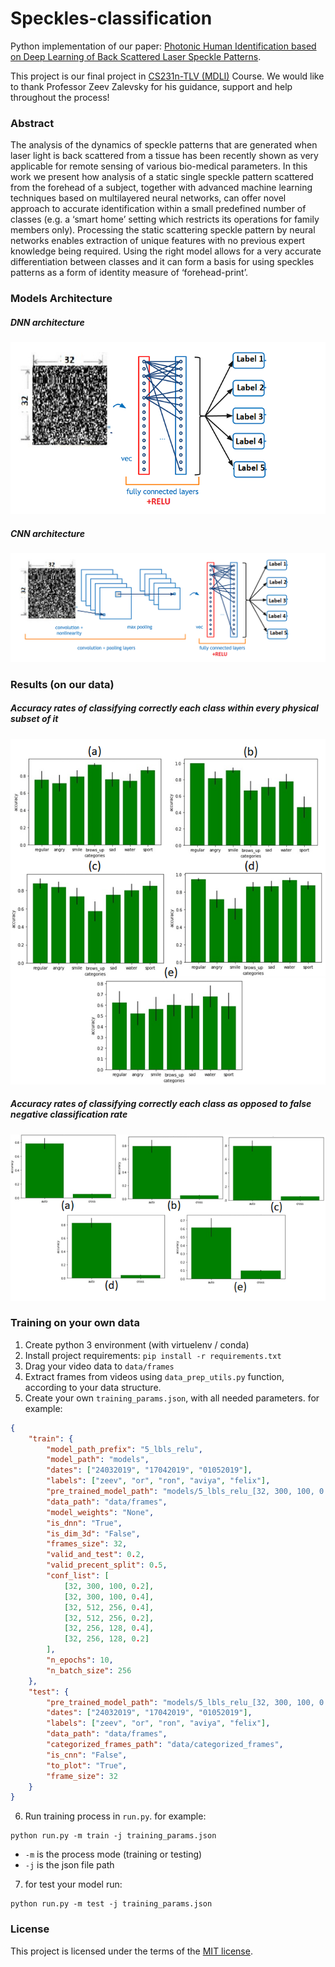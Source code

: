 # Speckles-classification
Python implementation of our paper: [Photonic Human Identification based on Deep Learning of Back Scattered Laser Speckle Patterns](https://github.com/zeevikal/speckles-classification).

This project is our final project in [CS231n-TLV (MDLI)](https://machinelearning.co.il/3653/dlcourse-final-2/) Course.
We would like to thank Professor Zeev Zalevsky for his guidance, support and help throughout the process! 
### Abstract
The analysis of the dynamics of speckle patterns that are generated when laser light is back scattered from a tissue has been recently shown as very applicable for remote sensing of various bio-medical parameters. In this work we present how analysis of a static single speckle pattern scattered from the forehead of a subject, together with advanced machine learning techniques based on multilayered neural networks, can offer novel approach to accurate identification within a small predefined number of classes (e.g. a ‘smart home’ setting which restricts its operations for family members only). Processing the static scattering speckle pattern by neural networks enables extraction of unique features with no previous expert knowledge being required. Using the right model allows for a very accurate differentiation between classes and it can form a basis for using speckles patterns as a form of identity measure of ‘forehead-print’.

### Models Architecture
##### DNN architecture
![DNN architecture](images/DNN.png)
##### CNN architecture
![CNN architecture](images/CNN.png)

### Results (on our data)
##### Accuracy rates of classifying correctly each class within every physical subset of it
![Accuracy rates of classifying correctly each class within every physical subset of it](images/fig4.png)
##### Accuracy rates of classifying correctly each class as opposed to false negative classification rate
![Accuracy rates of classifying correctly each class as opposed to false negative classification rate](images/fig5.png)

### Training on your own data
1. Create python 3 environment (with virtuelenv / conda) 
2. Install project requirements: `pip install -r requirements.txt`
3. Drag your video data to `data/frames`
4. Extract frames from videos using `data_prep_utils.py` function, according to your data structure.
5. Create your own `training_params.json`, with all needed parameters. for example:
```json
{
	"train": {
		"model_path_prefix": "5_lbls_relu",
		"model_path": "models",
		"dates": ["24032019", "17042019", "01052019"],
		"labels": ["zeev", "or", "ron", "aviya", "felix"],
		"pre_trained_model_path": "models/5_lbls_relu_[32, 300, 100, 0.4]_2019518_1_23.h5",
		"data_path": "data/frames",
		"model_weights": "None",
		"is_dnn": "True",
		"is_dim_3d": "False",
		"frames_size": 32,
		"valid_and_test": 0.2,
		"valid_precent_split": 0.5,
		"conf_list": [
			[32, 300, 100, 0.2],
			[32, 300, 100, 0.4],
			[32, 512, 256, 0.4],
			[32, 512, 256, 0.2],
			[32, 256, 128, 0.4],
			[32, 256, 128, 0.2]
		],
		"n_epochs": 10,
		"n_batch_size": 256
	},
	"test": {
		"pre_trained_model_path": "models/5_lbls_relu_[32, 300, 100, 0.4]_2019518_1_23.h5",
		"dates": ["24032019", "17042019", "01052019"],
		"labels": ["zeev", "or", "ron", "aviya", "felix"],
		"data_path": "data/frames",
		"categorized_frames_path": "data/categorized_frames",
		"is_cnn": "False",
		"to_plot": "True",
		"frame_size": 32
	}
}
```
6. Run training process in `run.py`. for example:
```
python run.py -m train -j training_params.json
```
* `-m` is the process mode (training or testing)
* `-j` is the json file path
7. for test your model run:
```
python run.py -m test -j training_params.json
```

### License
This project is licensed under the terms of the [MIT license](https://github.com/zeevikal/speckles-classification/blob/master/LICENSE).